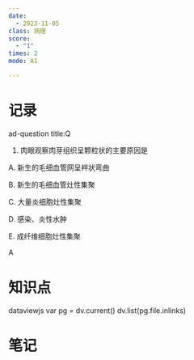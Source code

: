 ```yaml
---
date:
  - 2023-11-05
class: 病理
score:
  - "1"
times: 2
mode: A1

---
```



记录
==
ad-question
title:Q
1. 肉眼观察肉芽组织呈颗粒状的主要原因是

A. 新生的毛细血管网呈袢状弯曲

B. 新生的毛细血管灶性集聚

C. 大量炎细胞灶性集聚

D. 感染、炎性水肿

E. 成纤维细胞灶性集聚





A


知识点
==
dataviewjs
var pg = dv.current()
dv.list(pg.file.inlinks)


笔记
==